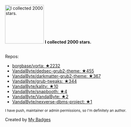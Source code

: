 <img src="https://my-badges.github.io/my-badges/stars-2000.png" alt="I collected 2000 stars." title="I collected 2000 stars." width="128">
<strong>I collected 2000 stars.</strong>
<br><br>

Repos:

* <a href="https://github.com/borgbase/vorta">borgbase/vorta: ★2232</a>
* <a href="https://github.com/VandalByte/dedsec-grub2-theme">VandalByte/dedsec-grub2-theme: ★455</a>
* <a href="https://github.com/VandalByte/darkmatter-grub2-theme">VandalByte/darkmatter-grub2-theme: ★367</a>
* <a href="https://github.com/VandalByte/grub-tweaks">VandalByte/grub-tweaks: ★344</a>
* <a href="https://github.com/VandalByte/kality">VandalByte/kality: ★10</a>
* <a href="https://github.com/VandalByte/snapbooth">VandalByte/snapbooth: ★4</a>
* <a href="https://github.com/VandalByte/VandalByte">VandalByte/VandalByte: ★2</a>
* <a href="https://github.com/VandalByte/nexverse-dbms-project">VandalByte/nexverse-dbms-project: ★1</a>

<sup>I have push, maintainer or admin permissions, so I'm definitely an author.<sup>



Created by <a href="https://github.com/my-badges/my-badges">My Badges</a>